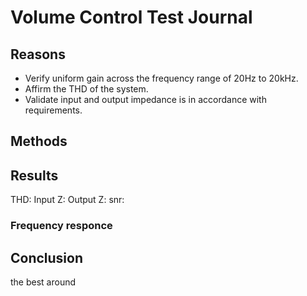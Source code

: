 # Volume Control Test Journal

## Reasons
* Verify uniform gain across the frequency range of 20Hz to 20kHz.
* Affirm the THD of the system. 
* Validate input and output impedance is in accordance with requirements.


## Methods


## Results

THD:
Input Z:
Output Z:
snr:

### Frequency responce



## Conclusion

the best around